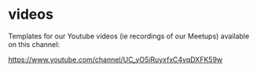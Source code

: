 # videos
Templates for our Youtube videos (ie recordings of our Meetups) available on this channel:

https://www.youtube.com/channel/UC_yO5iRuyxfxC4vqDXFK59w

